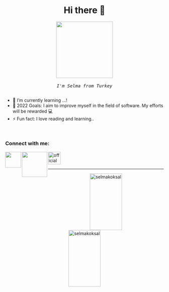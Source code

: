 <h1 align="center">Hi there 👋</h1>

<div align="center">
    <img src="https://media3.giphy.com/media/HEPwfdu6T6svpPE1eN/200.webp?cid=ecf05e47j99y9mlzfk42vy8ujkcf5ei98ztta9mkt7o8mwlm&rid=200.webp&ct=s"
        width="180px" />
    <br />
    <br />
    <samp> <i> I'm Selma from Turkey </i> </samp> 
</div>


##
- 🌱 I’m currently learning ...!
- 🥅 2022 Goals: I aim to improve myself in the field of software. My efforts will be rewarded 💻
- ⚡ Fun fact: I love reading and learning..
<br/>

<h3 align="left">Connect with me:</h3>
<a href="mailto:selmakoksal.1989@gmail.com" ><img width="50px" align="left" src="https://img.icons8.com/color/48/4a90e2/gmail.png"/>
<a href="https://app.patika.dev/Scone83"><img src="https://miro.medium.com/max/3150/2*TZeK0kyHTRHVv3gUi8BtQg.png" width="80px" align="left">
<a href="https://www.linkedin.com/in/selmakoksal/"><img src="https://www.freepnglogos.com/uploads/official-linkedin-logo----17.png" width="40px" alt="official linkedin logo "/>
<br/>
<hr>

<div align="center">
<img src="https://github-readme-stats.vercel.app/api/top-langs?username=selmakoksal&show_icons=true&theme=radical&locale=en&layout=compact" alt="selmakoksal" width="45%" height="180" />
<img src="https://github-readme-stats.vercel.app/api?username=selmakoksal&show_icons=true&theme=radical" alt="selmakoksal" width="45%" height="180" />
</div>
